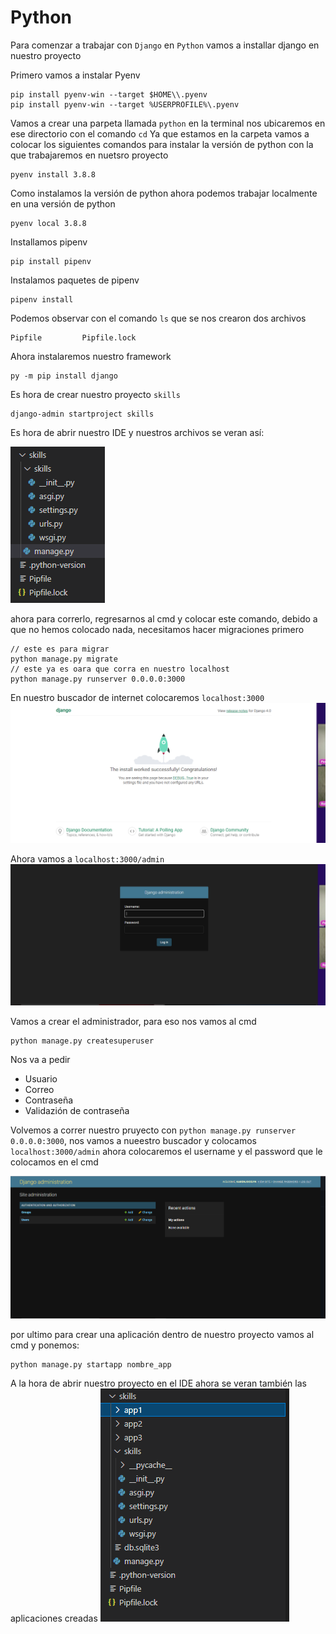 # Python
 
 Para comenzar a trabajar con `Django` en  `Python` vamos a installar django en nuestro proyecto

  Primero vamos a instalar Pyenv
```
pip install pyenv-win --target $HOME\\.pyenv
pip install pyenv-win --target %USERPROFILE%\.pyenv

```
Vamos a crear una parpeta llamada `python` en la terminal nos ubicaremos en ese directorio con el comando `cd`
Ya que estamos en la carpeta vamos a colocar los siguientes comandos para instalar la versión de python con la que trabajaremos en nuetsro proyecto

```
pyenv install 3.8.8
```
Como instalamos la versión de python ahora podemos trabajar localmente en una versión de python

```
pyenv local 3.8.8

```
Installamos pipenv 

```
pip install pipenv
```
Instalamos paquetes de pipenv

```
pipenv install
```
Podemos observar con el comando `ls` que se nos crearon dos archivos 

```
Pipfile         Pipfile.lock
```
Ahora instalaremos nuestro framework 

```
py -m pip install django

```

Es hora de crear nuestro proyecto `skills`

```
django-admin startproject skills
```

Es hora de abrir nuestro IDE y nuestros archivos se veran así:

![](https://github.com/KarenHernandez08/Python/blob/main/imagenes/py.PNG)

ahora para correrlo, regresarnos al cmd y colocar este comando, debido a que no hemos colocado nada, necesitamos hacer migraciones primero 

```
// este es para migrar
python manage.py migrate
// este ya es oara que corra en nuestro localhost
python manage.py runserver 0.0.0.0:3000

```
En nuestro buscador de internet colocaremos `localhost:3000`
![](https://github.com/KarenHernandez08/Python/blob/main/imagenes/local.PNG)

Ahora vamos a `localhost:3000/admin`
![](https://github.com/KarenHernandez08/Python/blob/main/imagenes/admin.PNG)

Vamos a crear el administrador, para eso nos vamos al cmd 

```
python manage.py createsuperuser
```

Nos va a pedir 
 - Usuario 
 - Correo
 - Contraseña
 - Validazión de contraseña

Volvemos a correr nuestro pruyecto con `python manage.py runserver 0.0.0.0:3000`, nos vamos a nueestro buscador y colocamos `localhost:3000/admin` ahora colocaremos el username y el password que le colocamos en el cmd 

![](https://github.com/KarenHernandez08/Python/blob/main/imagenes/admins.PNG)

por ultimo para crear una aplicación dentro de nuestro proyecto vamos al cmd y ponemos:

```
python manage.py startapp nombre_app
```
A la hora de abrir nuestro proyecto en el IDE ahora se veran también las aplicaciones creadas
![](https://github.com/KarenHernandez08/Python/blob/main/imagenes/app.PNG)





